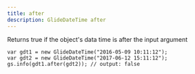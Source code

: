 ```yaml
---
title: after
description: GlideDateTime after
---
```

Returns true if the object's data time is after the input argument

``` {.js}
var gdt1 = new GlideDateTime("2016-05-09 10:11:12");
var gdt2 = new GlideDateTime("2017-06-12 15:11:12");
gs.info(gdt1.after(gdt2)); // output: false
```